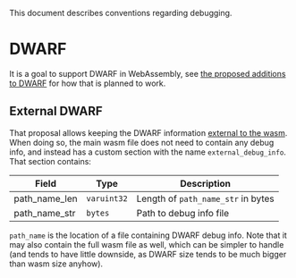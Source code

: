 This document describes conventions regarding debugging.

# DWARF

It is a goal to support DWARF in WebAssembly, see
[the proposed additions to DWARF](https://yurydelendik.github.io/webassembly-dwarf/)
for how that is planned to work.

## External DWARF

That proposal allows keeping the DWARF information
[external to the wasm](https://yurydelendik.github.io/webassembly-dwarf/#external-DWARF).
When doing so, the main wasm file does not need to contain any debug info, and
instead has a custom section with the name `external_debug_info`. That section
contains:

| Field         | Type        | Description                        |
| ------------- | ----------- | ---------------------------------- |
| path_name_len | `varuint32` | Length of `path_name_str` in bytes |
| path_name_str | `bytes`     | Path to debug info file            |

`path_name` is the location of a file containing DWARF debug info. Note that it
may also contain the full wasm file as well, which can be simpler to handle
(and tends to have little downside, as DWARF size tends to be much bigger than
wasm size anyhow).
